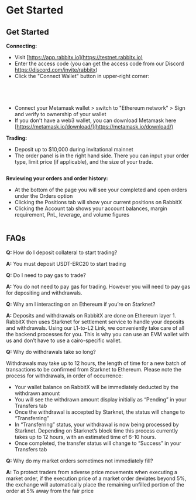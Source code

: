 # Get Started

## Get Started

**Connecting:**

* Visit [https://app.rabbitx.io](https://testnet.rabbitx.io)
* Enter the access code (you can get the access code from our Discord https://discord.com/invite/rabbitx)
* Click the "Connect Wallet" button in upper-right corner:

<div>

<figure><img src=".gitbook/assets/1 (1).png" alt=""><figcaption></figcaption></figure>

 

<figure><img src=".gitbook/assets/2.png" alt=""><figcaption></figcaption></figure>

 

<figure><img src=".gitbook/assets/3.png" alt=""><figcaption></figcaption></figure>

 

<figure><img src=".gitbook/assets/4.png" alt=""><figcaption></figcaption></figure>

</div>

* Connect your Metamask wallet > switch to "Ethereum network" > Sign and verify to ownership of your wallet
* If you don't have a web3 wallet, you can download Metamask here [https://metamask.io/download/](https://metamask.io/download/)

**Trading:**

* Deposit up to $10,000 during invitational mainnet
* The order panel is in the right hand side. There you can input your order type, limit price (if applicable), and the size of your trade.

<figure><img src=".gitbook/assets/6.png" alt=""><figcaption></figcaption></figure>

**Reviewing your orders and order history:**

* At the bottom of the page you will see your completed and open orders under the Orders option
* Clicking the Positions tab will show your current positions on RabbitX
* Clicking the Account tab shows your account balances, margin requirement, PnL, leverage, and volume figures

<figure><img src=".gitbook/assets/5.png" alt=""><figcaption></figcaption></figure>

## **FAQs**

**Q:** How do I deposit collateral to start trading?

**A:** You must deposit USDT-ERC20 to start trading

**Q:** Do I need to pay gas to trade?

**A:** You do not need to pay gas for trading. However you will need to pay gas for depositing and withdrawals.

**Q:** Why am I interacting on an Ethereum if you’re on Starknet?

**A:** Deposits and withdrawals on RabbitX are done on Ethereum layer 1. RabbitX then uses Starknet for settlement service to handle your deposits and withdrawals. Using our L1-to-L2 Link, we conveniently take care of all the backend processes for you. This is why you can use an EVM wallet with us and don’t have to use a cairo-specific wallet.&#x20;

**Q:** Why do withdrawals take so long?

Withdrawals may take up to 12 hours, the length of time for a new batch of transactions to be confirmed from Starknet to Ethereum. Please note the process for withdrawals, in order of occurrence:

* Your wallet balance on RabbitX will be immediately deducted by the withdrawn amount
* You will see the withdrawn amount display initially as “Pending” in your Transfers tab
* Once the withdrawal is accepted by Starknet, the status will change to “Transferring”
* In “Transferring” status, your withdrawal is now being processed by Starknet. Depending on Starknet’s block time this process currently takes up to 12 hours, with an estimated time of 6-10 hours.
* Once completed, the transfer status will change to “Success” in your Transfers tab

**Q:** Why do my market orders sometimes not immediately fill?

**A:** To protect traders from adverse price movements when executing a market order, if the execution price of a market order deviates beyond 5%, the exchange will automatically place the remaining unfilled portion of the order at 5% away from the fair price
